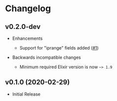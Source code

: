 # Changelog

## v0.2.0-dev

- Enhancements
    - Support for "iprange" fields added ([#1](https://github.com/mneudert/ecto_ip_range/pull/1))

- Backwards incompatible changes
    - Minimum required Elixir version is now `~> 1.9`

## v0.1.0 (2020-02-29)

- Initial Release
